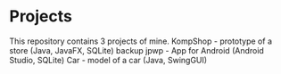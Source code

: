 # Projects
This repository contains 3 projects of mine.
KompShop - prototype of a store (Java, JavaFX, SQLite)
backup jpwp - App for Android (Android Studio, SQLite)
Car - model of a car (Java, SwingGUI)
